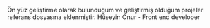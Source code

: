 Ön yüz geliştirme olarak bulunduğum ve geliştirmiş olduğum projeler referans dosyasına eklenmiştir.
Hüseyin Onur - Front end developer
